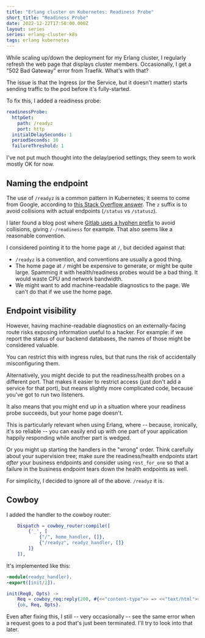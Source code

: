 ```yaml
---
title: "Erlang cluster on Kubernetes: Readiness Probe"
short_title: "Readiness Probe"
date: 2022-12-22T17:50:00.000Z
layout: series
series: erlang-cluster-k8s
tags: erlang kubernetes
---
```


While scaling up/down the deployment for my Erlang cluster, I regularly refresh the web page that displays cluster
members. Occasionally, I get a "502 Bad Gateway" error from Traefik. What's with that?

The issue is that the Ingress (or the Service, but it doesn't matter) starts sending traffic to the pod before it's
fully-started.

To fix this, I added a readiness probe:

```yaml
readinessProbe:
  httpGet:
    path: /readyz
    port: http
  initialDelaySeconds: 1
  periodSeconds: 10
  failureThreshold: 1
```

I've not put much thought into the delay/period settings; they seem to work mostly OK for now.

## Naming the endpoint

The use of `/readyz` is a common pattern in Kubernetes; it seems to come from Google, according to [this Stack Overflow
answer](https://stackoverflow.com/a/43381061/8446). The `z` suffix is to avoid collisions with actual endpoints
(`/status` vs `/statusz`).

I later found a blog post where [Gitlab uses a hyphen
prefix](https://about.gitlab.com/blog/2022/05/17/how-we-removed-all-502-errors-by-caring-about-pid-1-in-kubernetes/) to
avoid collisions, giving `/-/readiness` for example. That also seems like a reasonable convention.

I considered pointing it to the home page at `/`, but decided against that:

- `/readyz` is a convention, and conventions are usually a good thing.
- The home page at `/` might be expensive to generate, or might be quite large. Spamming it with health/readiness probes
  would be a bad thing. It would waste CPU and network bandwidth.
- We might want to add machine-readable diagnostics to the page. We can't do that if we use the home page.

## Endpoint visibility

However, having machine-readable diagnostics on an externally-facing route risks exposing information useful to a
hacker. For example: if we report the status of our backend databases, the names of those might be considered valuable.

You can restrict this with ingress rules, but that runs the risk of accidentally misconfiguring them.

Alternatively, you might decide to put the readiness/health probes on a different port. That makes it easier to restrict
access (just don't add a service for that port), but means slightly more complicated code, because you've got to run two
listeners.

It also means that you might end up in a situation where your readiness probe succeeds, but your home page doesn't.

This is particularly relevant when using Erlang, where -- because, ironically, it's so reliable -- you can easily end up
with one part of your application happily responding while another part is wedged.

Or you might up starting the handlers in the "wrong" order. Think carefully about your supervision tree; make sure the
readiness/health endpoints start _after_ your business endpoints and consider using `rest_for_one` so that a failure in
the business endpoint tears down the health endpoints as well.

For simplicity, I decided to ignore all of the above. `/readyz` it is.

## Cowboy

I added the handler to the cowboy router:

```erlang
    Dispatch = cowboy_router:compile([
        {'_', [
            {"/", home_handler, []},
            {"/readyz", readyz_handler, []}
        ]}
    ]),
```

It's implemented like this:

```erlang
-module(readyz_handler).
-export([init/2]).

init(Req0, Opts) ->
    Req = cowboy_req:reply(200, #{<<"content-type">> => <<"text/html">>}, <<"OK">>, Req0),
    {ok, Req, Opts}.
```

Even after fixing this, I still -- very occasionally -- see the same error when a request goes to a pod that's just been
terminated. I'll try to look into that later.
